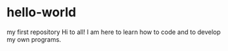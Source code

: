 # hello-world
my first repository
Hi to all!
I am here to learn how to code and to develop my own programs.
